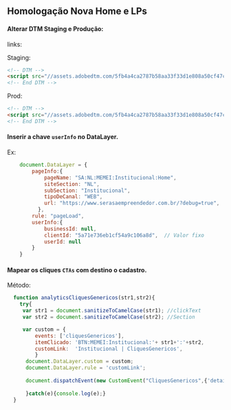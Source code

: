 ## Homologação Nova Home e LPs

#### Alterar DTM Staging e Produção:

links:

  Staging:
  
  ```html
  <!-- DTM -->
  <script src="//assets.adobedtm.com/5fb4a4ca2787b58aa33f33d1e808a50cf47cc1e0/satelliteLib-a7d32691cef9933bb94547afb02e06958cd9c968-staging.js"></script>
  <!-- End DTM -->
  ```
  
  Prod:
  
  ```html
  <!-- DTM -->
  <script src="//assets.adobedtm.com/5fb4a4ca2787b58aa33f33d1e808a50cf47cc1e0/satelliteLib-a7d32691cef9933bb94547afb02e06958cd9c968.js"></script>
  <!-- End DTM -->
  ```
  
#### Inserir a chave ```userInfo``` no DataLayer.

Ex:
```javascript
    document.DataLayer = {
        pageInfo:{ 
            pageName: "SA:NL:MEMEI:Institucional:Home",
            siteSection: "NL",
            subSection: "Institucional",
            tipoDeCanal: "WEB",
            url: "https://www.serasaempreendedor.com.br/?debug=true",
          },
        rule: "pageLoad",
        userInfo:{
            businessId: null,
            clientId: "5a71e736eb1cf54a9c106a8d",  // Valor fixo
            userId: null
        }
    }
```

#### Mapear os cliques ```CTAs``` com destino o cadastro.

Método: 

```javascript
  function analyticsCliquesGenericos(str1,str2){
    try{
     var str1 = document.sanitizeToCamelCase(str1); //clickText
     var str2 = document.sanitizeToCamelCase(str2); //Section

     var custom = {
         events: ['cliquesGenericos'],
         itemClicado: 'BTN:MEMEI:Institucional:'+ str1+':'+str2,
         customLink:  'Institucional | CliquesGenericos',
         }
      document.DataLayer.custom = custom;
      document.DataLayer.rule = 'customLink';
      
      document.dispatchEvent(new CustomEvent("CliquesGenericos",{'detail': document.DataLayer}));
      
      }catch(e){console.log(e);}
  }
```

